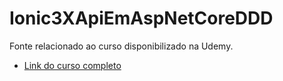 # Ionic3XApiEmAspNetCoreDDD

Fonte relacionado ao curso disponibilizado na Udemy.

- [Link do curso completo](https://goo.gl/GERDMt)
